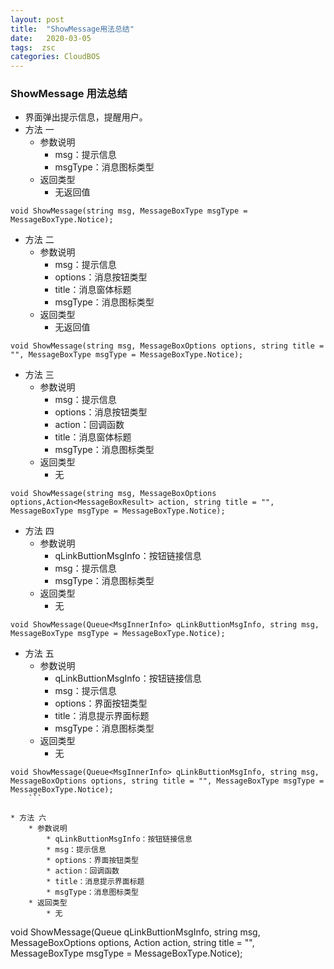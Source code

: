 ```yaml
---
layout: post
title:  "ShowMessage用法总结"
date:   2020-03-05 
tags:  zsc
categories: CloudBOS
---
```

 
### ShowMessage 用法总结
* 界面弹出提示信息，提醒用户。
* 方法 一
    * 参数说明
        * msg：提示信息
        * msgType：消息图标类型
    * 返回类型
        * 无返回值
```
void ShowMessage(string msg, MessageBoxType msgType = MessageBoxType.Notice);
```

* 方法 二
    * 参数说明
        * msg：提示信息
        * options：消息按钮类型
        * title：消息窗体标题
        * msgType：消息图标类型
    * 返回类型
        * 无返回值
```
void ShowMessage(string msg, MessageBoxOptions options, string title = "", MessageBoxType msgType = MessageBoxType.Notice);
```
* 方法 三
    * 参数说明
        * msg：提示信息
        * options：消息按钮类型
        * action：回调函数
        * title：消息窗体标题
        * msgType：消息图标类型
    * 返回类型
        * 无
```
void ShowMessage(string msg, MessageBoxOptions options,Action<MessageBoxResult> action, string title = "", MessageBoxType msgType = MessageBoxType.Notice);
```

* 方法 四
    * 参数说明
        * qLinkButtionMsgInfo：按钮链接信息
        * msg：提示信息
        * msgType：消息图标类型
    * 返回类型
        * 无
```
void ShowMessage(Queue<MsgInnerInfo> qLinkButtionMsgInfo, string msg, MessageBoxType msgType = MessageBoxType.Notice);
```

* 方法 五
    * 参数说明
        * qLinkButtionMsgInfo：按钮链接信息
        * msg：提示信息
        * options：界面按钮类型
        * title：消息提示界面标题
        * msgType：消息图标类型
    * 返回类型
        * 无
```
void ShowMessage(Queue<MsgInnerInfo> qLinkButtionMsgInfo, string msg, MessageBoxOptions options, string title = "", MessageBoxType msgType = MessageBoxType.Notice);
    ```

* 方法 六
    * 参数说明
        * qLinkButtionMsgInfo：按钮链接信息
        * msg：提示信息
        * options：界面按钮类型
        * action：回调函数
        * title：消息提示界面标题
        * msgType：消息图标类型
    * 返回类型
        * 无
```
void ShowMessage(Queue<MsgInnerInfo> qLinkButtionMsgInfo, string msg, MessageBoxOptions options, Action<MessageBoxResult> action, string title = "", MessageBoxType msgType = MessageBoxType.Notice);
```






